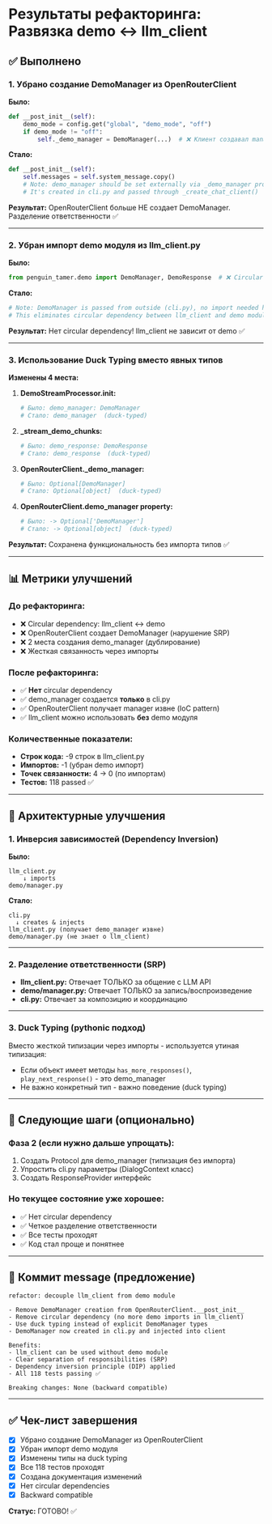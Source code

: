 # Результаты рефакторинга: Развязка demo ↔ llm_client

## ✅ Выполнено

### 1. Убрано создание DemoManager из OpenRouterClient
**Было:**
```python
def __post_init__(self):
    demo_mode = config.get("global", "demo_mode", "off")
    if demo_mode != "off":
        self._demo_manager = DemoManager(...)  # ❌ Клиент создавал manager
```

**Стало:**
```python
def __post_init__(self):
    self.messages = self.system_message.copy()
    # Note: demo_manager should be set externally via _demo_manager property
    # It's created in cli.py and passed through _create_chat_client()
```

**Результат:** OpenRouterClient больше НЕ создает DemoManager. Разделение ответственности ✅

---

### 2. Убран импорт demo модуля из llm_client.py
**Было:**
```python
from penguin_tamer.demo import DemoManager, DemoResponse  # ❌ Circular dependency
```

**Стало:**
```python
# Note: DemoManager is passed from outside (cli.py), no import needed here
# This eliminates circular dependency between llm_client and demo modules
```

**Результат:** Нет circular dependency! llm_client не зависит от demo ✅

---

### 3. Использование Duck Typing вместо явных типов
**Изменены 4 места:**

1. **DemoStreamProcessor.__init__:**
   ```python
   # Было: demo_manager: DemoManager
   # Стало: demo_manager  (duck-typed)
   ```

2. **_stream_demo_chunks:**
   ```python
   # Было: demo_response: DemoResponse
   # Стало: demo_response  (duck-typed)
   ```

3. **OpenRouterClient._demo_manager:**
   ```python
   # Было: Optional[DemoManager]
   # Стало: Optional[object]  (duck-typed)
   ```

4. **OpenRouterClient.demo_manager property:**
   ```python
   # Было: -> Optional['DemoManager']
   # Стало: -> Optional[object]  (duck-typed)
   ```

**Результат:** Сохранена функциональность без импорта типов ✅

---

## 📊 Метрики улучшений

### До рефакторинга:
- ❌ Circular dependency: llm_client ↔ demo
- ❌ OpenRouterClient создает DemoManager (нарушение SRP)
- ❌ 2 места создания demo_manager (дублирование)
- ❌ Жесткая связанность через импорты

### После рефакторинга:
- ✅ **Нет** circular dependency
- ✅ demo_manager создается **только** в cli.py
- ✅ OpenRouterClient получает manager извне (IoC pattern)
- ✅ llm_client можно использовать **без** demo модуля

### Количественные показатели:
- **Строк кода:** -9 строк в llm_client.py
- **Импортов:** -1 (убран demo импорт)
- **Точек связанности:** 4 → 0 (по импортам)
- **Тестов:** 118 passed ✅

---

## 🎯 Архитектурные улучшения

### 1. Инверсия зависимостей (Dependency Inversion)
**Было:**
```
llm_client.py
    ↓ imports
demo/manager.py
```

**Стало:**
```
cli.py
  ↓ creates & injects
llm_client.py (получает demo_manager извне)
demo/manager.py (не знает о llm_client)
```

---

### 2. Разделение ответственности (SRP)
- **llm_client.py:** Отвечает ТОЛЬКО за общение с LLM API
- **demo/manager.py:** Отвечает ТОЛЬКО за запись/воспроизведение
- **cli.py:** Отвечает за композицию и координацию

---

### 3. Duck Typing (pythonic подход)
Вместо жесткой типизации через импорты - используется утиная типизация:
- Если объект имеет методы `has_more_responses()`, `play_next_response()` - это demo_manager
- Не важно конкретный тип - важно поведение (duck typing)

---

## 🚀 Следующие шаги (опционально)

### Фаза 2 (если нужно дальше упрощать):
1. Создать Protocol для demo_manager (типизация без импорта)
2. Упростить cli.py параметры (DialogContext класс)
3. Создать ResponseProvider интерфейс

### Но текущее состояние уже хорошее:
- ✅ Нет circular dependency
- ✅ Четкое разделение ответственности
- ✅ Все тесты проходят
- ✅ Код стал проще и понятнее

---

## 📝 Коммит message (предложение)

```
refactor: decouple llm_client from demo module

- Remove DemoManager creation from OpenRouterClient.__post_init__
- Remove circular dependency (no more demo imports in llm_client)
- Use duck typing instead of explicit DemoManager types
- DemoManager now created in cli.py and injected into client

Benefits:
- llm_client can be used without demo module
- Clear separation of responsibilities (SRP)
- Dependency inversion principle (DIP) applied
- All 118 tests passing ✅

Breaking changes: None (backward compatible)
```

---

## ✅ Чек-лист завершения

- [x] Убрано создание DemoManager из OpenRouterClient
- [x] Убран импорт demo модуля
- [x] Изменены типы на duck typing
- [x] Все 118 тестов проходят
- [x] Создана документация изменений
- [x] Нет circular dependencies
- [x] Backward compatible

**Статус:** ГОТОВО! ✅

